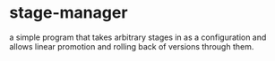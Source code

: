 # stage-manager
a simple program that takes arbitrary stages in as a configuration and allows linear promotion and rolling back of versions through them.
